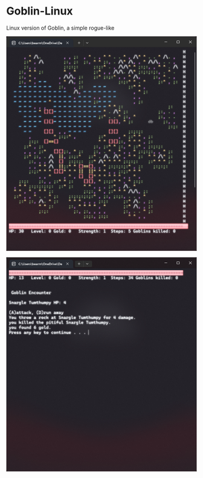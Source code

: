 # Goblin-Linux
Linux version of Goblin, a simple rogue-like

![image1](https://github.com/bearmade/Goblin-Linux/blob/main/img/goblinImage1.png)

![image1](https://github.com/bearmade/Goblin-Linux/blob/main/img/goblinImage2.png)
